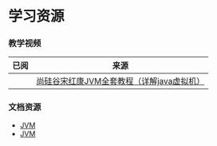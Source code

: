 # 学习资源

### 教学视频

| 已阅  | 来源                                                                      |
|-----|-------------------------------------------------------------------------|
|     | [尚硅谷宋红康JVM全套教程（详解java虚拟机）](https://www.bilibili.com/video/BV1PJ411n7xZ) |

### 文档资源

- [JVM](https://www.processon.com/view/62b09c30e0b34d0c0841072d)
- [JVM](https://www.processon.com/view/643abdddae6d2a36933b23ce)

